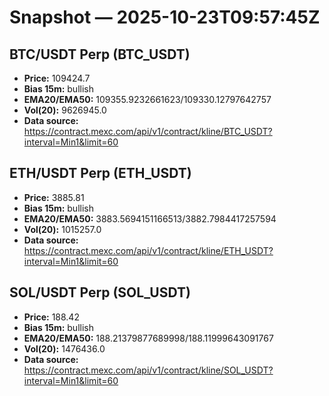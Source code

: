 # Snapshot — 2025-10-23T09:57:45Z

## BTC/USDT Perp (BTC_USDT)
- **Price:** 109424.7
- **Bias 15m:** bullish
- **EMA20/EMA50:** 109355.9232661623/109330.12797642757
- **Vol(20):** 9626945.0
- **Data source:** https://contract.mexc.com/api/v1/contract/kline/BTC_USDT?interval=Min1&limit=60

## ETH/USDT Perp (ETH_USDT)
- **Price:** 3885.81
- **Bias 15m:** bullish
- **EMA20/EMA50:** 3883.5694151166513/3882.7984417257594
- **Vol(20):** 1015257.0
- **Data source:** https://contract.mexc.com/api/v1/contract/kline/ETH_USDT?interval=Min1&limit=60

## SOL/USDT Perp (SOL_USDT)
- **Price:** 188.42
- **Bias 15m:** bullish
- **EMA20/EMA50:** 188.21379877689998/188.11999643091767
- **Vol(20):** 1476436.0
- **Data source:** https://contract.mexc.com/api/v1/contract/kline/SOL_USDT?interval=Min1&limit=60
